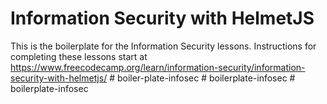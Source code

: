 # Information Security with HelmetJS

This is the boilerplate for the Information Security lessons. Instructions for completing these lessons start at https://www.freecodecamp.org/learn/information-security/information-security-with-helmetjs/
#   b o i l e r - p l a t e - i n f o s e c  
 #   b o i l e r p l a t e - i n f o s e c  
 #   b o i l e r p l a t e - i n f o s e c  
 